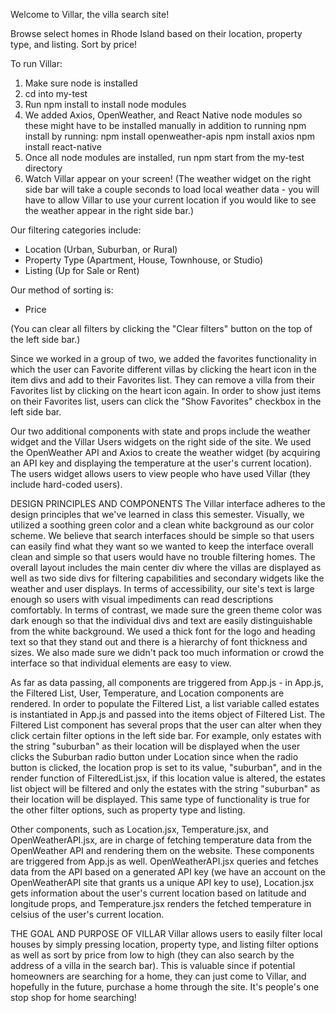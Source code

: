 Welcome to Villar, the villa search site!

Browse select homes in Rhode Island based on their location, property type, and listing. Sort by price!

To run Villar:
1. Make sure node is installed
2. cd into my-test
3. Run npm install to install node modules
4. We added Axios, OpenWeather, and React Native node modules so these might have to be installed manually in addition to running npm install by running:
	npm install openweather-apis
	npm install axios
	npm install react-native
5. Once all node modules are installed, run npm start from the my-test directory
6. Watch Villar appear on your screen! (The weather widget on the right side bar will take a couple seconds to load local weather data - you will have to allow Villar to use your current location if you would like to see the weather appear in the right side bar.)


Our filtering categories include:
- Location (Urban, Suburban, or Rural)
- Property Type (Apartment, House, Townhouse, or Studio)
- Listing (Up for Sale or Rent)

Our method of sorting is:
- Price

(You can clear all filters by clicking the "Clear filters" button on the top of the left side bar.)

Since we worked in a group of two, we added the favorites functionality in which the user can Favorite different villas by clicking the heart icon in the item divs and add to their Favorites list. They can remove a villa from their Favorites list by clicking on the heart icon again. In order to show just items on their Favorites list, users can click the "Show Favorites" checkbox in the left side bar.

Our two additional components with state and props include the weather widget and the Villar Users widgets on the right side of the site. We used the OpenWeather API and Axios to create the weather widget (by acquiring an API key and displaying the temperature at the user's current location). The users widget allows users to view people who have used Villar (they include hard-coded users).


DESIGN PRINCIPLES AND COMPONENTS
The Villar interface adheres to the design principles that we've learned in class this semester. Visually, we utilized a soothing green color and a clean white background as our color scheme. We believe that search interfaces should be simple so that users can easily find what they want so we wanted to keep the interface overall clean and simple so that users would have no trouble filtering homes. The overall layout includes the main center div where the villas are displayed as well as two side divs for filtering capabilities and secondary widgets like the weather and user displays. In terms of accessibility, our site's text is large enough so users with visual impediments can read descriptions comfortably. In terms of contrast, we made sure the green theme color was dark enough so that the individual divs and text are easily distinguishable from the white background. We used a thick font for the logo and heading text so that they stand out and there is a hierarchy of font thickness and sizes. We also made sure we didn't pack too much information or crowd the interface so that individual elements are easy to view. 

As far as data passing, all components are triggered from App.js - in App.js, the Filtered List, User, Temperature, and Location components are rendered. In order to populate the Filtered List, a list variable called estates is instantiated in App.js and passed into the items object of Filtered List. The Filtered List component has several props that the user can alter when they click certain filter options in the left side bar. For example, only estates with the string "suburban" as their location will be displayed when the user clicks the Suburban radio button under Location since when the radio button is clicked, the location prop is set to its value, "suburban", and in the render function of FilteredList.jsx, if this location value is altered, the estates list object will be filtered and only the estates with the string "suburban" as their location will be displayed. This same type of functionality is true for the other filter options, such as property type and listing. 

Other components, such as Location.jsx, Temperature.jsx, and OpenWeatherAPI.jsx, are in charge of fetching temperature data from the OpenWeather API and rendering them on the website. These components are triggered from App.js as well. OpenWeatherAPI.jsx queries and fetches data from the API based on a generated API key (we have an account on the OpenWeatherAPI site that grants us a unique API key to use), Location.jsx gets information about the user's current location based on latitude and longitude props, and Temperature.jsx renders the fetched temperature in celsius of the user's current location.

THE GOAL AND PURPOSE OF VILLAR
Villar allows users to easily filter local houses by simply pressing location, property type, and listing filter options as well as sort by price from low to high (they can also search by the address of a villa in the search bar). This is valuable since if potential homeowners are searching for a home, they can just come to Villar, and hopefully in the future, purchase a home through the site. It's people's one stop shop for home searching!

